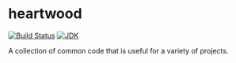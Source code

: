 # heartwood


[![Build Status](https://github.com/jwhitaker/heartwood/workflows/Build/badge.svg)](https://github.com/jwhitaker/heartwood/actions?workflow=Build)
[![JDK](https://img.shields.io/badge/JDK-8%2B-blue)](https://openjdk.java.net/projects/jdk/8/)

A collection of common code that is useful for a variety of projects.
